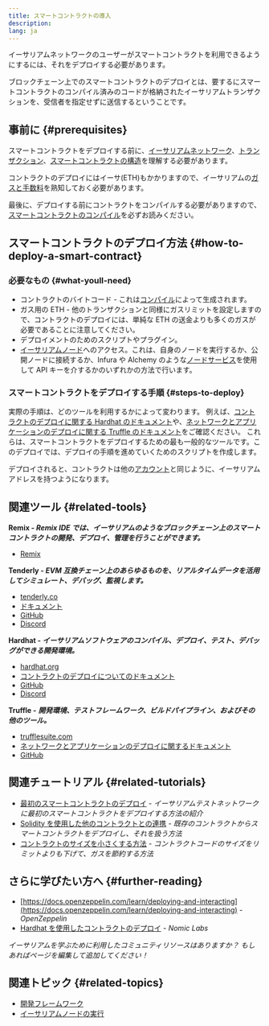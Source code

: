 ```yaml
---
title: スマートコントラクトの導入
description:
lang: ja
---
```


イーサリアムネットワークのユーザーがスマートコントラクトを利用できるようにするには、それをデプロイする必要があります。

ブロックチェーン上でのスマートコントラクトのデプロイとは、要するにスマートコントラクトのコンパイル済みのコードが格納されたイーサリアムトランザクションを、受信者を指定せずに送信するということです。

## 事前に {#prerequisites}

スマートコントラクトをデプロイする前に、[イーサリアムネットワーク](/developers/docs/networks/)、[トランザクション](/developers/docs/transactions/)、[スマートコントラクトの構造](/developers/docs/smart-contracts/anatomy/)を理解する必要があります。

コントラクトのデプロイにはイーサ(ETH)もかかりますので、イーサリアムの[ガスと手数料](/developers/docs/gas/)を熟知しておく必要があります。

最後に、デプロイする前にコントラクトをコンパイルする必要がありますので、 [スマートコントラクトのコンパイル](/developers/docs/smart-contracts/compiling/)を必ずお読みください。

## スマートコントラクトのデプロイ方法 {#how-to-deploy-a-smart-contract}

### 必要なもの {#what-youll-need}

- コントラクトのバイトコード - これは[コンパイル](/developers/docs/smart-contracts/compiling/)によって生成されます。
- ガス用の ETH - 他のトランザクションと同様にガスリミットを設定しますので、コントラクトのデプロイには、単純な ETH の送金よりも多くのガスが必要であることに注意してください。
- デプロイメントのためのスクリプトやプラグイン。
- [イーサリアムノード](/developers/docs/nodes-and-clients/)へのアクセス。これは、自身のノードを実行するか、公開ノードに接続するか、Infura や Alchemy のような[ノードサービス](/developers/docs/nodes-and-clients/nodes-as-a-service/)を使用して API キーを介するかのいずれかの方法で行います。

### スマートコントラクトをデプロイする手順 {#steps-to-deploy}

実際の手順は、どのツールを利用するかによって変わります。 例えば、[コントラクトのデプロイに関する Hardhat のドキュメント](https://hardhat.org/guides/deploying.html)や、[ネットワークとアプリケーションのデプロイに関する Truffle のドキュメント](https://www.trufflesuite.com/docs/truffle/advanced/networks-and-app-deployment)をご確認ください。 これらは、スマートコントラクトをデプロイするための最も一般的なツールです。このデプロイでは、デプロイの手順を進めていくためのスクリプトを作成します。

デプロイされると、コントラクトは他の[アカウント](/developers/docs/accounts/)と同じように、イーサリアムアドレスを持つようになります。

## 関連ツール {#related-tools}

**Remix - _Remix IDE では、イーサリアムのようなブロックチェーン上のスマートコントラクトの開発、デプロイ、管理を行うことができます。_**

- [Remix](https://remix.nexus.org)

**Tenderly - _EVM 互換チェーン上のあらゆるものを、リアルタイムデータを活用してシミュレート、デバッグ、監視します。_**

- [tenderly.co](https://tenderly.co/)
- [ドキュメント](https://docs.tenderly.co/)
- [GitHub](https://github.com/Tenderly)
- [Discord](https://discord.gg/eCWjuvt)

**Hardhat - _イーサリアムソフトウェアのコンパイル、デプロイ、テスト、デバッグができる開発環境。_**

- [hardhat.org](https://hardhat.org/getting-started/)
- [コントラクトのデプロイについてのドキュメント](https://hardhat.org/guides/deploying.html)
- [GitHub](https://github.com/nomiclabs/hardhat)
- [Discord](https://discord.com/invite/TETZs2KK4k)

**Truffle -** **_開発環境、テストフレームワーク、ビルドパイプライン、およびその他のツール。_**

- [trufflesuite.com](https://www.trufflesuite.com/)
- [ネットワークとアプリケーションのデプロイに関するドキュメント](https://www.trufflesuite.com/docs/truffle/advanced/networks-and-app-deployment)
- [GitHub](https://github.com/trufflesuite/truffle)

## 関連チュートリアル {#related-tutorials}

- [最初のスマートコントラクトのデプロイ](/developers/tutorials/deploying-your-first-smart-contract/) _- イーサリアムテストネットワークに最初のスマートコントラクトをデプロイする方法の紹介_
- [Solidity を使用した他のコントラクトとの連携](/developers/tutorials/interact-with-other-contracts-from-solidity/) _- 既存のコントラクトからスマートコントラクトをデプロイし、それを扱う方法_
- [コントラクトのサイズを小さくする方法](/developers/tutorials/downsizing-contracts-to-fight-the-contract-size-limit/) _- コントラクトコードのサイズをリミットよりも下げて、ガスを節約する方法_

## さらに学びたい方へ {#further-reading}

- [https://docs.openzeppelin.com/learn/deploying-and-interacting](https://docs.openzeppelin.com/learn/deploying-and-interacting) - _OpenZeppelin_
- [Hardhat を使用したコントラクトのデプロイ](https://hardhat.org/guides/deploying.html) - _Nomic Labs_

_イーサリアムを学ぶために利用したコミュニティリソースはありますか？ もしあればページを編集して追加してください！_

## 関連トピック {#related-topics}

- [開発フレームワーク](/developers/docs/frameworks/)
- [イーサリアムノードの実行](/developers/docs/nodes-and-clients/run-a-node/)
